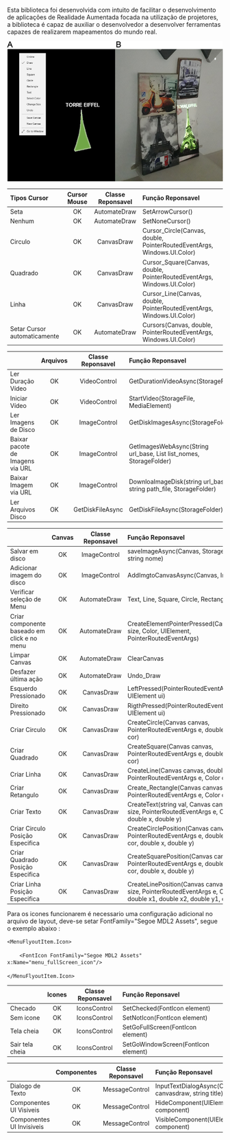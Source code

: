 Esta biblioteca foi desenvolvida com intuito de facilitar o desenvolvimento de aplicações de Realidade Aumentada focada na utilização de projetores, a biblioteca é capaz de auxiliar o desenvolvedor a desenvolver ferramentas capazes de realizarem mapeamentos do mundo real.

![Mapeamento gerado utilizando o software de exemplo.](https://github.com/matheus-gio/LibraryRAUWP/blob/master/Mapeamento%26Projecao.jpg)

|  Tipos Cursor | Cursor Mouse | Classe Reponsavel |  Função Reponsavel |
| :---         |     :---:      |   :---:      |          :--- |
| Seta | OK  |  AutomateDraw  |SetArrowCursor()
| Nenhum  | OK  |AutomateDraw  |SetNoneCursor()
| Circulo  | OK  |CanvasDraw  |Cursor_Circle(Canvas, double, PointerRoutedEventArgs, Windows.UI.Color)
| Quadrado  | OK  |CanvasDraw  |Cursor_Square(Canvas, double, PointerRoutedEventArgs, Windows.UI.Color)
| Linha  | OK  |  CanvasDraw  | Cursor_Line(Canvas, double, PointerRoutedEventArgs, Windows.UI.Color)
| Setar Cursor automaticamente  | OK  | AutomateDraw  | Cursors(Canvas, double, PointerRoutedEventArgs, Windows.UI.Color)

|   | Arquivos | Classe Reponsavel |  Função Reponsavel |
| :---         |     :---:      |   :---:      |          :--- |
| Ler Duração Vídeo | OK  |VideoControl|GetDurationVideoAsync(StorageFile)
| Iniciar Vídeo  | OK  |VideoControl|StartVideo(StorageFile, MediaElement)
| Ler Imagens de Disco  | OK  |ImageControl| GetDiskImagesAsync(StorageFolder)
| Baixar pacote de Imagens via URL  | OK  |ImageControl|GetImagesWebAsync(String url_base, List<String> list_nomes, StorageFolder)
| Baixar Imagem via URL  | OK  |ImageControl|DownloaImageDisk(string url_base, string path_file, StorageFolder)
| Ler Arquivos Disco  | OK  |GetDiskFileAsync|GetDiskFileAsync(StorageFolder)
  
|   | Canvas | Classe Reponsavel |  Função Reponsavel |
| :---         |     :---:      |   :---:      |          :--- |
| Salvar em disco | OK  | ImageControl  |saveImageAsync(Canvas, StorageFolder, string nome)
| Adicionar imagem do disco | OK  |ImageControl|AddImgtoCanvasAsync(Canvas, Image)
| Verificar seleção de Menu  | OK  |AutomateDraw| Text, Line, Square, Circle, Rectangle;
| Criar componente baseado em click e no menu | OK  | AutomateDraw |CreateElementPointerPressed(Canvas,double size, Color, UIElement, PointerRoutedEventArgs)
| Limpar Canvas  | OK  |AutomateDraw|ClearCanvas
| Desfazer última ação  | OK  |AutomateDraw|Undo_Draw
| Esquerdo Pressionado | OK  |CanvasDraw|LeftPressed(PointerRoutedEventArgs e, UIElement ui)
| Direito Pressionado  | OK  |CanvasDraw|RigthPressed(PointerRoutedEventArgs e, UIElement ui)
| Criar Circulo  | OK  |CanvasDraw|CreateCircle(Canvas canvas, PointerRoutedEventArgs e, double size, Color cor)
| Criar Quadrado  | OK  |CanvasDraw| CreateSquare(Canvas canvas, PointerRoutedEventArgs e, double size, Color cor)
| Criar Linha  | OK  |CanvasDraw|CreateLine(Canvas canvas, double size, PointerRoutedEventArgs e, Color cor)
| Criar Retangulo  | OK  |CanvasDraw|Create_Rectangle(Canvas canvas, PointerRoutedEventArgs e, Color cor)
| Criar Texto  | OK  |CanvasDraw| CreateText(string val, Canvas canvas, double size, PointerRoutedEventArgs e, Color cor, double x, double y)
| Criar Circulo Posição Especifica | OK  |CanvasDraw|CreateCirclePosition(Canvas canvas, PointerRoutedEventArgs e, double size, Color cor, double x, double y)
| Criar Quadrado  Posição Especifica| OK  |CanvasDraw|CreateSquarePosition(Canvas canvas, PointerRoutedEventArgs e, double size, Color cor, double x, double y)
| Criar Linha Posição Especifica | OK  |CanvasDraw|CreateLinePosition(Canvas canvas, double size, PointerRoutedEventArgs e, Color cor, double x1, double x2, double y1, double y2)

Para os icones funcionarem é necessario uma configuração adicional no arquivo de layout, deve-se setar FontFamily="Segoe MDL2 Assets", segue o exemplo abaixo :

<MenuFlyoutItem x:Name="menu_fullScreen" Visibility="Visible" Text="Go to Window" Click="Menu_fullScreen_Click">

    <MenuFlyoutItem.Icon>
    
        <FontIcon FontFamily="Segoe MDL2 Assets" x:Name="menu_fullScreen_icon"/>
        
    </MenuFlyoutItem.Icon>
    
</MenuFlyoutItem>
                    
|   | Icones | Classe Reponsavel |  Função Reponsavel |
| :---         |     :---:      |   :---:      |          :--- |
| Checado | OK  |IconsControl|SetChecked(FontIcon element)
| Sem icone  | OK  |IconsControl|SetNotIcon(FontIcon element)
| Tela cheia  | OK  |IconsControl|SetGoFullScreen(FontIcon element)
| Sair tela cheia  | OK  |  IconsControl|SetGoWindowScreen(FontIcon element)

|   | Componentes | Classe Reponsavel |  Função Reponsavel |
| :---         |     :---:      |   :---:      |          :--- |
| Dialogo de Texto | OK  |MessageControl|InputTextDialogAsync(CanvasDraw canvasdraw, string title)
| Componentes UI Visiveis  | OK  |MessageControl|HideComponent(UIElement[] component)
| Componentes UI Invisiveis  | OK  |MessageControl|VisibleComponent(UIElement[] component)
